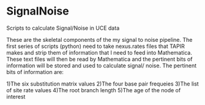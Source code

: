 # SignalNoise
Scripts to calculate Signal/Noise in UCE data


These are the skeletal components of the my signal to noise pipeline. The first series of scripts (python) need to take nexus.rates files that TAPIR makes and strip them of information that I need to feed into Mathematica. These text files will then be read by Mathematica and the pertinent bits of information will be stored and used to calculate signal/ noise. The pertinent bits of information are:

 1)The six substitution matrix values
 2)The four base pair frequeies
 3)The list of site rate values
 4)The root branch length
 5)The age of the node of interest
